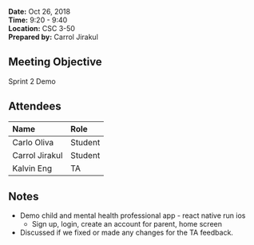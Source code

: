**Date:** Oct 26, 2018  
**Time:** 9:20 - 9:40   
**Location:** CSC 3-50  
**Prepared by:** Carrol Jirakul 

## Meeting Objective

Sprint 2 Demo

## Attendees
|Name| **Role**
|:----------------|:---------------
|Carlo Oliva|Student |  
|Carrol Jirakul|Student|
|Kalvin Eng|TA|

## Notes
* Demo child and mental health professional app - react native run ios
  * Sign up, login, create an account for parent, home screen
* Discussed if we fixed or made any changes for the TA feedback.